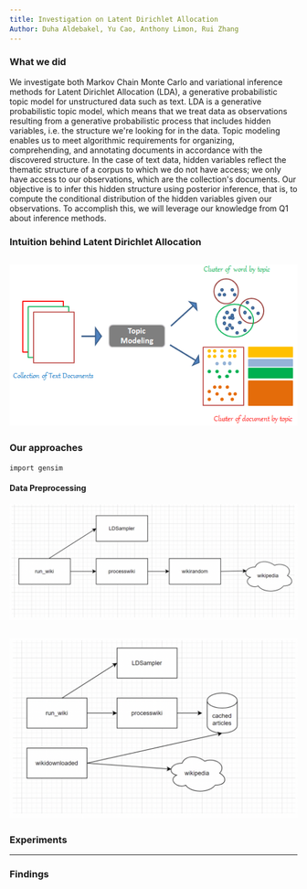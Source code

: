 ```yaml
---
title: Investigation on Latent Dirichlet Allocation
Author: Duha Aldebakel, Yu Cao, Anthony Limon, Rui Zhang
---
```



### What we did

We investigate both Markov Chain Monte Carlo and variational inference methods for Latent Dirichlet Allocation (LDA), a generative probabilistic topic model for unstructured data such as text. LDA is a generative probabilistic topic model, which means that we treat data as observations resulting from a generative probabilistic process that includes hidden variables, i.e. the structure we're looking for in the data. Topic modeling enables us to meet algorithmic requirements for organizing, comprehending, and annotating documents in accordance with the discovered structure. In the case of text data, hidden variables reflect the thematic structure of a corpus to which we do not have access; we only have access to our observations, which are the collection's documents. Our objective is to infer this hidden structure using posterior inference, that is, to compute the conditional distribution of the hidden variables given our observations. To accomplish this, we will leverage our knowledge from Q1 about inference methods.

### Intuition behind Latent Dirichlet Allocation
![LDA model](images/image5.png)
---
### Our approaches
```
import gensim
```
#### Data Preprocessing
![Data Preprocessing Approaches](images/image3.png)

![Data Preprocessing Approaches](images/image4.png)
---
### Experiments
---
### Findings
